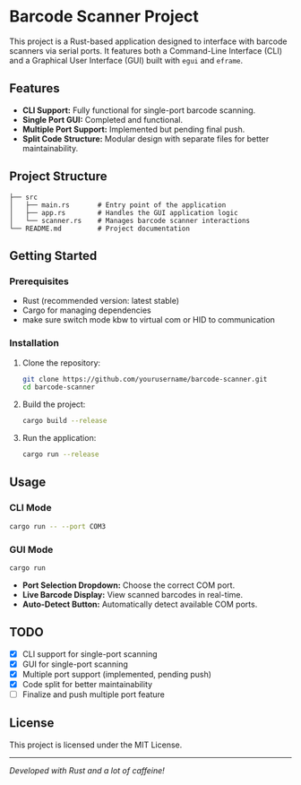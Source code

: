 # Barcode Scanner Project

This project is a Rust-based application designed to interface with barcode scanners via serial ports. It features both a Command-Line Interface (CLI) and a Graphical User Interface (GUI) built with `egui` and `eframe`.

## Features

- **CLI Support:** Fully functional for single-port barcode scanning.
- **Single Port GUI:** Completed and functional.
- **Multiple Port Support:** Implemented but pending final push.
- **Split Code Structure:** Modular design with separate files for better maintainability.

## Project Structure

```
├── src
│   ├── main.rs       # Entry point of the application
│   ├── app.rs        # Handles the GUI application logic
│   └── scanner.rs    # Manages barcode scanner interactions
└── README.md         # Project documentation
```

## Getting Started

### Prerequisites
- Rust (recommended version: latest stable)
- Cargo for managing dependencies
- make sure switch mode kbw to virtual com or HID to communication

### Installation

1. Clone the repository:
   ```bash
   git clone https://github.com/yourusername/barcode-scanner.git
   cd barcode-scanner
   ```

2. Build the project:
   ```bash
   cargo build --release
   ```

3. Run the application:
   ```bash
   cargo run --release
   ```

## Usage

### CLI Mode
```bash
cargo run -- --port COM3
```

### GUI Mode
```bash
cargo run
```
- **Port Selection Dropdown:** Choose the correct COM port.
- **Live Barcode Display:** View scanned barcodes in real-time.
- **Auto-Detect Button:** Automatically detect available COM ports.

## TODO

- [x] CLI support for single-port scanning
- [x] GUI for single-port scanning
- [x] Multiple port support (implemented, pending push)
- [x] Code split for better maintainability
- [ ] Finalize and push multiple port feature

## License

This project is licensed under the MIT License.

---

*Developed with Rust and a lot of caffeine!*

